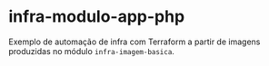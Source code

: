 # infra-modulo-app-php
Exemplo de automação de infra com Terraform a partir de imagens produzidas no módulo `infra-imagem-basica`.
